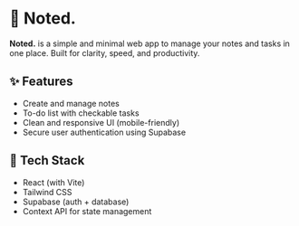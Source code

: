 # 📝 Noted.

**Noted.** is a simple and minimal web app to manage your notes and tasks in one place. Built for clarity, speed, and productivity.

## ✨ Features

- Create and manage notes
- To-do list with checkable tasks
- Clean and responsive UI (mobile-friendly)
- Secure user authentication using Supabase

## 🚀 Tech Stack

- React (with Vite)
- Tailwind CSS
- Supabase (auth + database)
- Context API for state management
